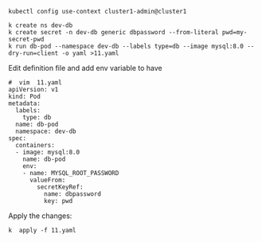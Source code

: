 ```
kubectl config use-context cluster1-admin@cluster1
```

```
k create ns dev-db
k create secret -n dev-db generic dbpassword --from-literal pwd=my-secret-pwd
k run db-pod --namespace dev-db --labels type=db --image mysql:8.0 --dry-run=client -o yaml >11.yaml
```

Edit definition file and add env variable to have

```
#  vim  11.yaml
apiVersion: v1
kind: Pod
metadata:
  labels:
    type: db
  name: db-pod
  namespace: dev-db
spec:
  containers:
  - image: mysql:8.0
    name: db-pod
    env:
    - name: MYSQL_ROOT_PASSWORD
      valueFrom:
        secretKeyRef:
          name: dbpassword
          key: pwd
```

Apply the changes:

```
k  apply -f 11.yaml
```
